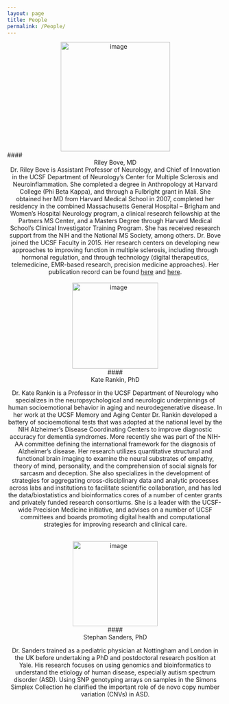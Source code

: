 ```yaml
---
layout: page
title: People
permalink: /People/
---
```



<center><img src="{{site.baseurl}}/assets/images/RileyBovePhoto.jpg" alt="image" height="255"></center>
#### <center> Riley Bove, MD <center>

<center>
Dr. Riley Bove is Assistant Professor of Neurology, and Chief of Innovation in the UCSF Department of Neurology’s Center for Multiple Sclerosis and Neuroinflammation. She completed a degree in Anthropology at Harvard College (Phi Beta Kappa), and through a Fulbright grant in Mali. She obtained her MD from Harvard Medical School in 2007, completed her residency in the combined Massachusetts General Hospital – Brigham and Women’s Hospital Neurology program, a clinical research fellowship at the Partners MS Center, and a Masters Degree through Harvard Medical School’s Clinical Investigator Training Program. She has received research support from the NIH and the National MS Society, among others. Dr. Bove joined the UCSF Faculty in 2015. Her research centers on developing new approaches to improving function in multiple sclerosis, including through hormonal regulation, and through technology (digital therapeutics, telemedicine, EMR-based research, precision medicine approaches). Her publication record can be found <a href="https://profiles.ucsf.edu/riley.bove">here</a> and <a href="https://www.ncbi.nlm.nih.gov/sites/myncbi/riley.bove.1/bibliography/49587169/public/?sort=date&direction=ascending">here</a>.
</center>
<br>

<center><img src="{{site.baseurl}}/assets/images/KateRankinPhoto.jpg" alt="image" height="200" ></center>
#### <center> Kate Rankin, PhD <center>

<p align="center">
Dr. Kate Rankin is a Professor in the UCSF Department of Neurology who specializes in the neuropsychological and neurologic underpinnings of human socioemotional behavior in aging and neurodegenerative disease.  In her work at the UCSF Memory and Aging Center Dr. Rankin developed a battery of socioemotional tests that was adopted at the national level by the NIH Alzheimer’s Disease Coordinating Centers to improve diagnostic accuracy for dementia syndromes. More recently she was part of the NIH-AA committee defining the international framework for the diagnosis of Alzheimer’s disease. Her research utilizes quantitative structural and functional brain imaging to examine the neural substrates of empathy, theory of mind, personality, and the comprehension of social signals for sarcasm and deception.  She also specializes in the development of strategies for aggregating cross-disciplinary data and analytic processes across labs and institutions to facilitate scientific collaboration, and has led the data/biostatistics and bioinformatics cores of a number of center grants and privately funded research consortiums. She is a leader with the UCSF-wide Precision Medicine initiative, and advises on a number of UCSF committees and boards promoting digital health and computational strategies for improving research and clinical care.
</p>
<br>

<center><img src="{{site.baseurl}}/assets/images/StephanSandersPhoto.jpg" alt="image" height="198"></center>
#### <center> Stephan Sanders, PhD <center>

<p align="center">
Dr. Sanders trained as a pediatric physician at Nottingham and London in the UK before undertaking a PhD and postdoctoral research position at Yale. His research focuses on using genomics and bioinformatics to understand the etiology of human disease, especially autism spectrum disorder (ASD). Using SNP genotyping arrays on samples in the Simons Simplex Collection he clarified the important role of de novo copy number variation (CNVs) in ASD.
</p>

